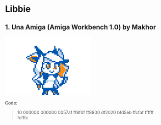 # Libbie

## 1. Una Amiga (Amiga Workbench 1.0) by Makhor

![Palette1](https://github.com/Makhor/PCOCustomPaletteRepo/blob/main/Characters/Libbie/Palette1.png?raw=true)

Code:
> 10 000000 000000 0057af ff8f0f ff8800 df2020 bfd5eb ffcfaf ffffff fcfffc